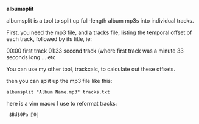 **albumsplit**

albumsplit is a tool to split up full-length album mp3s into individual tracks.

First, you need the mp3 file, and a tracks file, listing the temporal offset of each track, followed by its title, ie:

00:00 first track
01:33 second track (where first track was a minute 33 seconds long
... etc

You can use my other tool, trackcalc, to calculate out these offsets.

then you can split up the mp3 file like this:

    albumsplit "Album Name.mp3" tracks.txt

here is a vim macro I use to reformat tracks:

     $Bd$0Pa 0j
